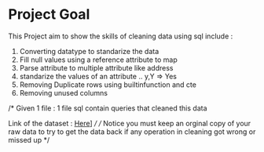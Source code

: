# Project Goal
This Project aim to show the skills of cleaning data using sql include :
1) Converting datatype to standarize the data
2) Fill null values using a reference attribute to map
3) Parse attribute to multiple attribute like address
4) standarize the values of an attribute .. y,Y => Yes
5) Removing Duplicate rows using builtinfunction and cte
6) Removing unused columns

/*
Given 1 file  :
1 file sql contain queries that cleaned this data

Link of the dataset :
[Here]([https://github.com/AlexTheAnalyst/PortfolioProjects/blob/main/Data%20Cleaning%20Portfolio%20Project%20Queries.sql)]
*/
/* 
Notice you must keep an orginal copy of your raw data
to try to get the data back if any operation in cleaning got wrong or missed up 
*/
